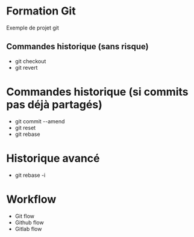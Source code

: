 # Formation Git

Exemple de projet git

## Commandes historique (sans risque)

- git checkout
- git revert

# Commandes historique (si commits pas déjà partagés)

- git commit --amend
- git reset
- git rebase

# Historique avancé

- git rebase -i

# Workflow

- Git flow
- Github flow
- Gitlab flow
